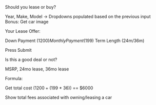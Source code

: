 Should you lease or buy?

Year, Make, Model -> Dropdowns populated based on the previous input
Bonus: Get car image

Your Lease Offer:

Down Payment ($1200)
Monthly Payment ($199)
Term Length (24m/36m)

Press Submit

Is this a good deal or not?

MSRP, 24mo lease, 36mo lease

Formula:

Get total cost ($1200 + ($199 * 36)) == $6000

Show total fees associated with owning/leasing a car
